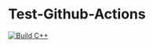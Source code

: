 # Test-Github-Actions
[![Build C++](https://github.com/aaron-m-david/Test-Github-Actions/actions/workflows/actions.yml/badge.svg)](https://github.com/aaron-m-david/Test-Github-Actions/actions/workflows/actions.yml)
